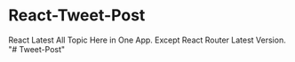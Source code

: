 # React-Tweet-Post
React Latest All Topic Here in One App. Except React Router Latest Version.
"# Tweet-Post" 
